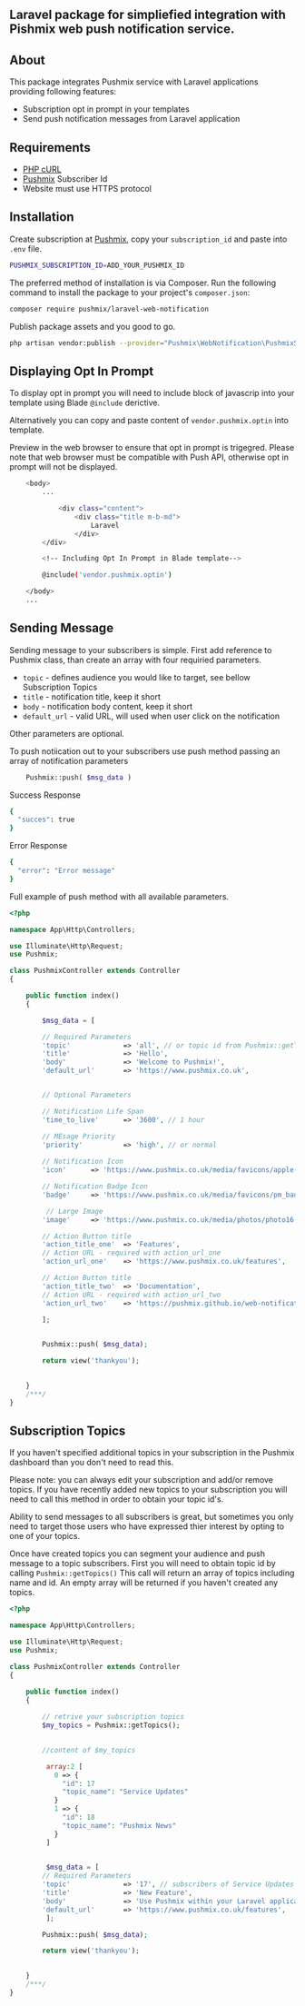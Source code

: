 ## Laravel package for simpliefied integration with Pishmix web push notification service.

## About

This package integrates Pushmix service with Laravel applications providing following features:

* Subscription opt in prompt in your templates 
* Send push notification messages from Laravel application

## Requirements
* [PHP cURL](http://php.net/manual/en/curl.installation.php)
* [Pushmix](https://www.pushmix.co.uk) Subscriber Id 
* Website must use HTTPS protocol

## Installation

Create subscription at [Pushmix](https://www.pushmix.co.uk), copy your `subscription_id` and paste into `.env` file.
```bash
PUSHMIX_SUBSCRIPTION_ID=ADD_YOUR_PUSHMIX_ID
```

The preferred method of installation is via Composer. Run the following command to install the package to your project's `composer.json`:

```bash
composer require pushmix/laravel-web-notification
```

Publish package assets and you good to go.
```bash
php artisan vendor:publish --provider="Pushmix\WebNotification\PushmixServiceProvider"
```

## Displaying Opt In Prompt

To display opt in prompt you will need to include block of javascrip into your template using Blade `@include` derictive. 

Alternatively you can copy and paste content of `vendor.pushmix.optin` into template. 

Preview in the web browser to ensure that opt in prompt is trigegred. Please note that web browser must be compatible with Push API, otherwise opt in prompt will not be displayed.

```bash
    <body>
        ...

            <div class="content">
                <div class="title m-b-md">
                    Laravel
                </div>
        </div>

        <!-- Including Opt In Prompt in Blade template-->

        @include('vendor.pushmix.optin')

    </body>
    ...
```



## Sending Message
Sending message to your subscribers is simple. First add reference to Pushmix class, than create an array with four requiried parameters.

* `topic` - defines audience you would like to target, see bellow Subscription Topics
* `title` - notification title, keep it short
* `body`  - notification body content, keep it short
* `default_url`  - valid URL, will used when user click on the notification

Other parameters are optional. 

To push notiication out to your subscribers use push method passing an array of notification parameters
```php
    Pushmix::push( $msg_data )
```
Success Response

```bash
{
  "succes": true
}
```

Error Response

```bash
{
  "error": "Error message"
}
```

Full example of push method with all available parameters.

```php
<?php

namespace App\Http\Controllers;

use Illuminate\Http\Request;
use Pushmix;

class PushmixController extends Controller
{

    public function index()
    {

    	$msg_data = [

    	// Required Parameters
        'topic'             => 'all', // or topic id from Pushmix::getTopics() call
        'title'             => 'Hello',
        'body'              => 'Welcome to Pushmix!',
        'default_url'       => 'https://www.pushmix.co.uk',


        // Optional Parameters

        // Notification Life Span
        'time_to_live'      => '3600', // 1 hour

        // MEsage Priority
        'priority'          => 'high', // or normal    
                                       	
        // Notification Icon
        'icon' 		=> 'https://www.pushmix.co.uk/media/favicons/apple-touch-icon.png',

        // Notification Badge Icon
        'badge'		=> 'https://www.pushmix.co.uk/media/favicons/pm_badge_v2.png',

       	 // Large Image
        'image'		=> 'https://www.pushmix.co.uk/media/photos/photo16.jpg',

        // Action Button title
        'action_title_one'	=> 'Features',
        // Action URL - required with action_url_one
        'action_url_one'	=> 'https://www.pushmix.co.uk/features',

        // Action Button title
        'action_title_two'	=> 'Documentation',
        // Action URL - required with action_url_two
        'action_url_two'	=> 'https://pushmix.github.io/web-notification',

    	];

 
 		Pushmix::push( $msg_data);

    	return view('thankyou');
        

    }
    /***/
}
```

## Subscription Topics

If you haven't specified additional topics in your subscription in the Pushmix dashboard than you don't need to read this. 

Please note: you can always edit your subscription and add/or remove topics. If you have recently added new topics to your subscription you will need to call this method in order to obtain your topic id's.

Ability to send messages to all subscribers is great, but sometimes you only need to target those users who have expressed thier interest by opting to one of your topics. 

Once have created topics you can segment your audience and push message to a topic subscribers.
First you will need to obtain topic id by calling `Pushmix::getTopics()` 
This call will return an array of topics including name and id.
An empty array will be returned if you haven't created any topics. 

```php
<?php

namespace App\Http\Controllers;

use Illuminate\Http\Request;
use Pushmix;

class PushmixController extends Controller
{

    public function index()
    {
        
        // retrive your subscription topics
        $my_topics = Pushmix::getTopics();

        
        //content of $my_topics

         array:2 [
           0 => {
             "id": 17
             "topic_name": "Service Updates"
           }
           1 => {
             "id": 18
             "topic_name": "Pushmix News"
           }
         ]
         

         $msg_data = [
        // Required Parameters
        'topic'             => '17', // subscribers of Service Updates topic only
        'title'             => 'New Feature',
        'body'              => 'Use Pushmix within your Laravel application, see details',
        'default_url'       => 'https://www.pushmix.co.uk/features',
         ];

        Pushmix::push( $msg_data);

        return view('thankyou');
        

    }
    /***/
}
```
